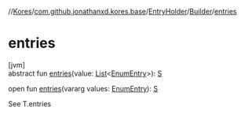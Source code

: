 //[Kores](../../../../index.md)/[com.github.jonathanxd.kores.base](../../index.md)/[EntryHolder](../index.md)/[Builder](index.md)/[entries](entries.md)

# entries

[jvm]\
abstract fun [entries](entries.md)(value: [List](https://kotlinlang.org/api/latest/jvm/stdlib/kotlin.collections/-list/index.html)<[EnumEntry](../../-enum-entry/index.md)>): [S](index.md)

open fun [entries](entries.md)(vararg values: [EnumEntry](../../-enum-entry/index.md)): [S](index.md)

See T.entries
